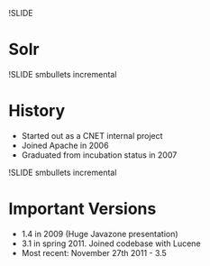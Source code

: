 !SLIDE
# Solr #

!SLIDE smbullets incremental
# History #

* Started out as a CNET internal project
* Joined Apache in 2006
* Graduated from incubation status in 2007

!SLIDE smbullets incremental
# Important Versions #
* 1.4 in 2009 (Huge Javazone presentation)
* 3.1 in spring 2011. Joined codebase with Lucene
* Most recent: November 27th 2011 - 3.5
